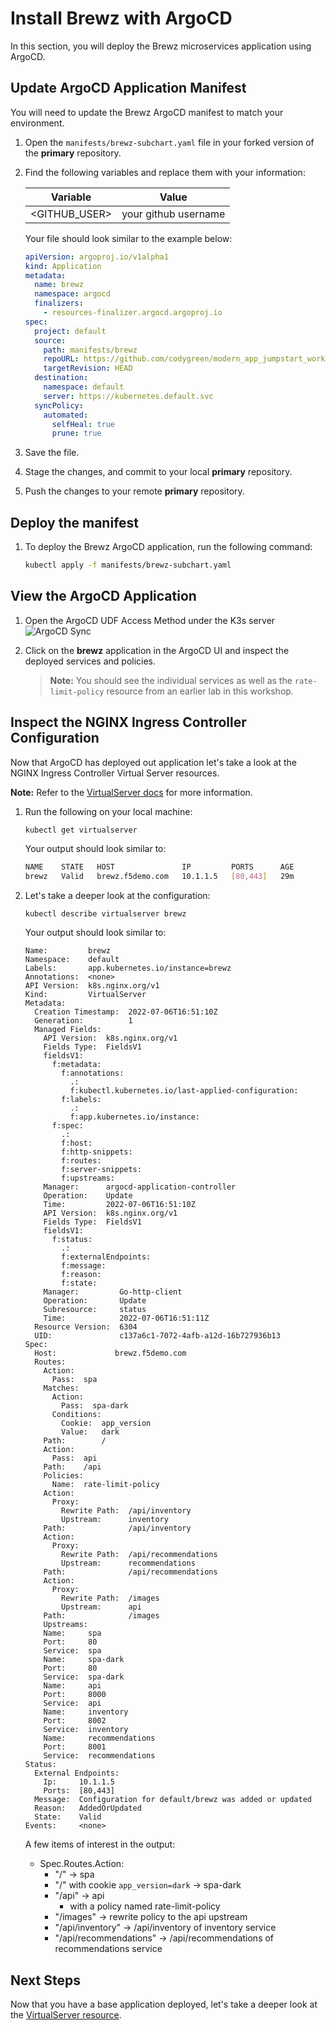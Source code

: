 # Install Brewz with ArgoCD

In this section, you will deploy the Brewz microservices application using ArgoCD.

## Update ArgoCD Application Manifest

You will need to update the Brewz ArgoCD manifest to match your environment.  

1. Open the `manifests/brewz-subchart.yaml` file in your forked version of the **primary** repository.

1. Find the following variables and replace them with your information:

    | Variable        | Value                |
    |-----------------|----------------------|
    | \<GITHUB_USER\> | your github username |

    Your file should look similar to the example below:

    ```yaml
    apiVersion: argoproj.io/v1alpha1
    kind: Application
    metadata:
      name: brewz
      namespace: argocd
      finalizers:
        - resources-finalizer.argocd.argoproj.io
    spec:
      project: default
      source:
        path: manifests/brewz
        repoURL: https://github.com/codygreen/modern_app_jumpstart_workshop.git
        targetRevision: HEAD
      destination:
        namespace: default
        server: https://kubernetes.default.svc
      syncPolicy:
        automated:
          selfHeal: true
          prune: true
    ```

1. Save the file.

1. Stage the changes, and commit to your local **primary** repository.

1. Push the changes to your remote **primary** repository.

## Deploy the manifest

1. To deploy the Brewz ArgoCD application, run the following command:

    ```bash
    kubectl apply -f manifests/brewz-subchart.yaml
    ```

## View the ArgoCD Application

1. Open the ArgoCD UDF Access Method under the K3s server
  ![ArgoCD Sync](../assets/argo_sync.jpg)

1. Click on the **brewz** application in the ArgoCD UI and inspect the deployed services and policies.

    > **Note:** You should see the individual services as well as the `rate-limit-policy` resource from an earlier lab in this workshop.

## Inspect the NGINX Ingress Controller Configuration

Now that ArgoCD has deployed out application let's take a look at the NGINX Ingress Controller Virtual Server resources.

**Note:** Refer to the [VirtualServer docs](https://docs.nginx.com/nginx-ingress-controller/configuration/virtualserver-and-virtualserverroute-resources/) for more information.

1. Run the following on your local machine:

    ```bash
    kubectl get virtualserver
    ```

    Your output should look similar to:

    ```bash
    NAME    STATE   HOST               IP         PORTS      AGE
    brewz   Valid   brewz.f5demo.com   10.1.1.5   [80,443]   29m
    ```

1. Let's take a deeper look at the configuration:

    ```shell
    kubectl describe virtualserver brewz
    ```

    Your output should look similar to:

    ```shell
    Name:         brewz
    Namespace:    default
    Labels:       app.kubernetes.io/instance=brewz
    Annotations:  <none>
    API Version:  k8s.nginx.org/v1
    Kind:         VirtualServer
    Metadata:
      Creation Timestamp:  2022-07-06T16:51:10Z
      Generation:          1
      Managed Fields:
        API Version:  k8s.nginx.org/v1
        Fields Type:  FieldsV1
        fieldsV1:
          f:metadata:
            f:annotations:
              .:
              f:kubectl.kubernetes.io/last-applied-configuration:
            f:labels:
              .:
              f:app.kubernetes.io/instance:
          f:spec:
            .:
            f:host:
            f:http-snippets:
            f:routes:
            f:server-snippets:
            f:upstreams:
        Manager:      argocd-application-controller
        Operation:    Update
        Time:         2022-07-06T16:51:10Z
        API Version:  k8s.nginx.org/v1
        Fields Type:  FieldsV1
        fieldsV1:
          f:status:
            .:
            f:externalEndpoints:
            f:message:
            f:reason:
            f:state:
        Manager:         Go-http-client
        Operation:       Update
        Subresource:     status
        Time:            2022-07-06T16:51:11Z
      Resource Version:  6304
      UID:               c137a6c1-7072-4afb-a12d-16b727936b13
    Spec:
      Host:             brewz.f5demo.com
      Routes:
        Action:
          Pass:  spa
        Matches:
          Action:
            Pass:  spa-dark
          Conditions:
            Cookie:  app_version
            Value:   dark
        Path:        /
        Action:
          Pass:  api
        Path:    /api
        Policies:
          Name:  rate-limit-policy
        Action:
          Proxy:
            Rewrite Path:  /api/inventory
            Upstream:      inventory
        Path:              /api/inventory
        Action:
          Proxy:
            Rewrite Path:  /api/recommendations
            Upstream:      recommendations
        Path:              /api/recommendations
        Action:
          Proxy:
            Rewrite Path:  /images
            Upstream:      api
        Path:              /images
        Upstreams:
        Name:     spa
        Port:     80
        Service:  spa
        Name:     spa-dark
        Port:     80
        Service:  spa-dark
        Name:     api
        Port:     8000
        Service:  api
        Name:     inventory
        Port:     8002
        Service:  inventory
        Name:     recommendations
        Port:     8001
        Service:  recommendations
    Status:
      External Endpoints:
        Ip:     10.1.1.5
        Ports:  [80,443]
      Message:  Configuration for default/brewz was added or updated
      Reason:   AddedOrUpdated
      State:    Valid
    Events:     <none>
    ```

    A few items of interest in the output:

    - Spec.Routes.Action:
      - "/" -> spa
      - "/" with cookie `app_version=dark` -> spa-dark
      - "/api" -> api
        - with a policy named rate-limit-policy
      - "/images" -> rewrite policy to the api upstream
      - "/api/inventory" -> /api/inventory of inventory service
      - "/api/recommendations" -> /api/recommendations of recommendations service

## Next Steps

Now that you have a base application deployed, let's take a deeper look at the [VirtualServer resource](virtualserver.md).
